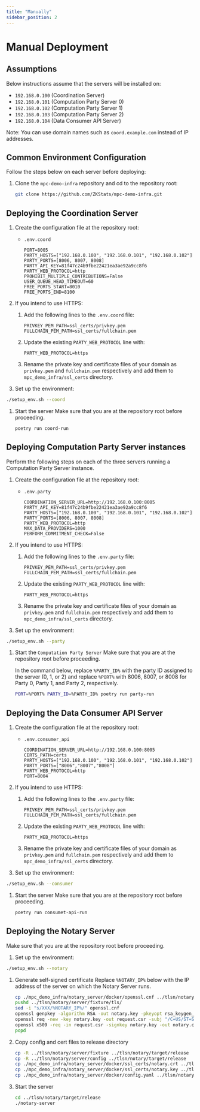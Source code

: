 ```yaml
---
title: "Manually"
sidebar_position: 2
---
```


# Manual Deployment

## Assumptions
Below instructions assume that the servers will be installed on:
- `192.168.0.100` (Coordination Server)
- `192.168.0.101` (Computation Party Server 0)
- `192.168.0.102` (Computation Party Server 1)
- `192.168.0.103` (Computation Party Server 2)
- `192.168.0.104` (Data Consumer API Server)

Note: You can use domain names such as `coord.example.com` instead of IP addresses.

## Common Environment Configuration
Follow the steps below on each server before deploying:

1. Clone the `mpc-demo-infra` repository and cd to the repository root:
   ```bash
   git clone https://github.com/ZKStats/mpc-demo-infra.git
   ```

## Deploying the Coordination Server
1. Create the configuration file at the repository root:
   - `.env.coord`
     ```
     PORT=8005
     PARTY_HOSTS=["192.168.0.100", "192.168.0.101", "192.168.0.102"]
     PARTY_PORTS=[8006, 8007, 8008]
     PARTY_API_KEY=81f47c24b9fbe22421ea3ae92a9cc8f6
     PARTY_WEB_PROTOCOL=http
     PROHIBIT_MULTIPLE_CONTRIBUTIONS=False
     USER_QUEUE_HEAD_TIMEOUT=60
     FREE_PORTS_START=8010
     FREE_PORTS_END=8100
     ```
1. If you intend to use HTTPS:
   1. Add the following lines to the `.env.coord` file:
      ```
      PRIVKEY_PEM_PATH=ssl_certs/privkey.pem
      FULLCHAIN_PEM_PATH=ssl_certs/fullchain.pem
      ```

   1. Update the existing `PARTY_WEB_PROTOCOL` line with:
      ```
      PARTY_WEB_PROTOCOL=https

      ```
   1. Rename the private key and certificate files of your domain as `privkey.pem` and `fullchain.pem` respectively and add them to `mpc_demo_infra/ssl_certs` directory.

1. Set up the environment:
  ```bash
  ./setup_env.sh --coord
  ```

1. Start the server
   Make sure that you are at the repository root before proceeding.

   ```bash
   poetry run coord-run
   ```

## Deploying Computation Party Server instances
Perform the following steps on each of the three servers running a Computation Party Server instance.

1. Create the configuration file at the repository root:
   - `.env.party`
     ```
     COORDINATION_SERVER_URL=http://192.168.0.100:8005
     PARTY_API_KEY=81f47c24b9fbe22421ea3ae92a9cc8f6
     PARTY_HOSTS=["192.168.0.100", "192.168.0.101", "192.168.0.102"]
     PARTY_PORTS=[8006, 8007, 8008]
     PARTY_WEB_PROTOCOL=http
     MAX_DATA_PROVIDERS=1000
     PERFORM_COMMITMENT_CHECK=False
     ```

1. If you intend to use HTTPS:
   1. Add the following lines to the `.env.party` file:
      ```
      PRIVKEY_PEM_PATH=ssl_certs/privkey.pem
      FULLCHAIN_PEM_PATH=ssl_certs/fullchain.pem
      ```

   1. Update the existing `PARTY_WEB_PROTOCOL` line with:
      ```
      PARTY_WEB_PROTOCOL=https
      ```

   1. Rename the private key and certificate files of your domain as `privkey.pem` and `fullchain.pem` respectively and add them to `mpc_demo_infra/ssl_certs` directory.

1. Set up the environment:
  ```bash
  ./setup_env.sh --party
  ```

1. Start the `Computation Party Server`
   Make sure that you are at the repository root before proceeding.

   In the command below, replace `%PARTY_ID%` with the party ID assigned to the server (0, 1, or 2) and replace `%PORT%` with 8006, 8007, or 8008 for Party 0, Party 1, and Party 2, respectively.

   ```bash
   PORT=%PORT% PARTY_ID=%PARTY_ID% poetry run party-run
   ```

## Deploying the Data Consumer API Server
1. Create the configuration file at the repository root:
   - `.env.consumer_api`
     ```
     COORDINATION_SERVER_URL=http://192.168.0.100:8005
     CERTS_PATH=certs
     PARTY_HOSTS=["192.168.0.100", "192.168.0.101", "192.168.0.102"]
     PARTY_PORTS=["8006","8007","8008"]
     PARTY_WEB_PROTOCOL=http
     PORT=8004
     ```

1. If you intend to use HTTPS:
   1. Add the following lines to the `.env.party` file:
      ```
      PRIVKEY_PEM_PATH=ssl_certs/privkey.pem
      FULLCHAIN_PEM_PATH=ssl_certs/fullchain.pem
      ```

   1. Update the existing `PARTY_WEB_PROTOCOL` line with:
      ```
      PARTY_WEB_PROTOCOL=https
      ```

   1. Rename the private key and certificate files of your domain as `privkey.pem` and `fullchain.pem` respectively and add them to `mpc_demo_infra/ssl_certs` directory.

1. Set up the environment:
  ```bash
  ./setup_env.sh --consumer
  ```

1. Start the server
   Make sure that you are at the repository root before proceeding.

   ```bash
   poetry run consumet-api-run
   ```

## Deploying the Notary Server
Make sure that you are at the repository root before proceeding.

1. Set up the environment:
  ```bash
  ./setup_env.sh --notary
  ```

1. Generate self-signed certificate
   Replace `%NOTARY_IP%` below with the IP address of the server on which the Notary Server runs.

   ```bash
   cp ./mpc_demo_infra/notary_server/docker/openssl.cnf ../tlsn/notary/server/fixture/tls/
   pushd ../tlsn/notary/server/fixture/tls/
   sed -i "s/XXX/%NOTARY_IP%/" openssl.cnf
   openssl genpkey -algorithm RSA -out notary.key -pkeyopt rsa_keygen_bits:2048
   openssl req -new -key notary.key -out request.csr -subj "/C=US/ST=State/L=City/O=Organization/OU=Department/CN=%NOTARY_IP%"
   openssl x509 -req -in request.csr -signkey notary.key -out notary.crt -days 365 -extfile openssl.cnf -extensions v3_req 
   popd
   ```

1. Copy config and cert files to release directory
   ```bash
   cp -R ../tlsn/notary/server/fixture ../tlsn/notary/target/release
   cp -R ../tlsn/notary/server/config ../tlsn/notary/target/release
   cp ./mpc_demo_infra/notary_server/docker/ssl_certs/notary.crt ../tlsn/notary/target/release/fixture/tls
   cp ./mpc_demo_infra/notary_server/docker/ssl_certs/notary.key ../tlsn/notary/target/release/fixture/tls
   cp ./mpc_demo_infra/notary_server/docker/config.yaml ../tlsn/notary/target/release/config
   ```
1. Start the server
   ```bash
   cd ../tlsn/notary/target/release
   ./notary-server

   ```

